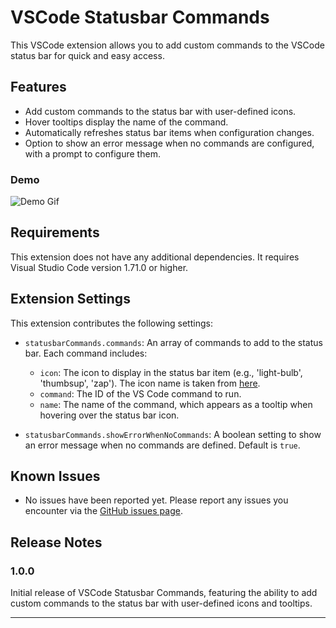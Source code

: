 # VSCode Statusbar Commands

This VSCode extension allows you to add custom commands to the VSCode status bar for quick and easy access.

## Features

- Add custom commands to the status bar with user-defined icons.
- Hover tooltips display the name of the command.
- Automatically refreshes status bar items when configuration changes.
- Option to show an error message when no commands are configured, with a prompt to configure them.

### Demo

![Demo Gif](https://github.com/kentayamada-dev/vscode-statusbar-commands/raw/main/assets/demo.gif)

## Requirements

This extension does not have any additional dependencies. It requires Visual Studio Code version 1.71.0 or higher.

## Extension Settings

This extension contributes the following settings:

* `statusbarCommands.commands`: An array of commands to add to the status bar. Each command includes:
  * `icon`: The icon to display in the status bar item (e.g., 'light-bulb', 'thumbsup', 'zap').
  The icon name is taken from [here](https://code.visualstudio.com/api/references/icons-in-labels#icon-listing).
  * `command`: The ID of the VS Code command to run.
  * `name`: The name of the command, which appears as a tooltip when hovering over the status bar icon.

* `statusbarCommands.showErrorWhenNoCommands`: A boolean setting to show an error message when no commands are defined. Default is `true`.

## Known Issues

- No issues have been reported yet. Please report any issues you encounter via the [GitHub issues page](https://github.com/kentayamada-dev/vscode-statusbar-commands/issues).

## Release Notes

### 1.0.0

Initial release of VSCode Statusbar Commands, featuring the ability to add custom commands to the status bar with user-defined icons and tooltips.

---
